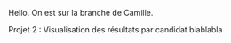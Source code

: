 Hello.
On est sur la branche de Camille.

Projet 2 :
Visualisation des résultats par candidat
blablabla
